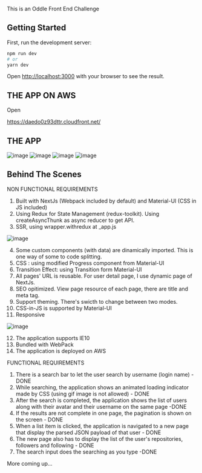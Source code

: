 This is an Oddle Front End Challenge

## Getting Started

First, run the development server:

```bash
npm run dev
# or
yarn dev
```

Open [http://localhost:3000](http://localhost:3000) with your browser to see the result.


## THE APP ON AWS

Open

https://daedo0z93dttr.cloudfront.net/

## THE APP

![image](https://user-images.githubusercontent.com/5979589/112423053-87d41000-8d64-11eb-88f0-1b415ee0c569.png)
![image](https://user-images.githubusercontent.com/5979589/112423062-8acf0080-8d64-11eb-8247-74c33c0cb24a.png)
![image](https://user-images.githubusercontent.com/5979589/112423067-8d315a80-8d64-11eb-9580-598f3eaaf7f5.png)
![image](https://user-images.githubusercontent.com/5979589/112423076-902c4b00-8d64-11eb-9ba3-c34ac970ea87.png)



## Behind The Scenes
NON FUNCTIONAL REQUIREMENTS
1. Built with NextJs (Webpack included by default) and Material-UI (CSS in JS included)
2. Using Redux for State Management (redux-toolkit). Using createAsyncThunk as async reducer to get API.
3. SSR, using wrapper.withredux at _app.js

![image](https://user-images.githubusercontent.com/5979589/112420717-42154880-8d60-11eb-92d7-2424c2674daf.png)

4. Some custom components (with data) are dinamically imported. This is one way of some to code splitting.
5. CSS : using modified Progress component from Material-UI
6. Transition Effect: using Transition form Material-UI
7. All pages' URL is reusable. For user detail page, I use dynamic page of NextJs.
8. SEO opitimized. View page resource of each page, there are title and meta tag.
9. Support theming. There's swicth to change between two modes.
10. CSS-in-JS is supported by Material-UI
11. Responsive

![image](https://user-images.githubusercontent.com/5979589/112423088-96222c00-8d64-11eb-959a-8f52a3d00992.png)


12. The application supports IE10
13. Bundled with WebPack
14. The application is deployed on AWS

FUNCTIONAL REQUIREMENTS
1. There is a search bar to let the user search by username (login name) - DONE
2. While searching, the application shows an animated loading indicator made by CSS (using gif image is not allowed) - DONE
3. After the search is completed, the application shows the list of users along with their avatar and their username on the same page -DONE
4. If the results are not complete in one page, the pagination is shown on the screen - DONE
5. When a list item is clicked, the application is navigated to a new page that display the parsed JSON payload of that user - DONE
6. The new page also has to display the list of the user's repositories, followers and following - DONE
7. The search input does the searching as you type -DONE



More coming up...
